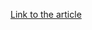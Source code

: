 [Link to the article](https://spamhaus.org/news/article/783/emotet-adds-a-further-layer-of-camouflage)
